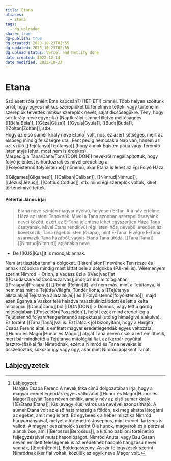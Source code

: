 ```yaml
---
title: Etana
aliases:
  - Etaná
tags:
  - dg_uploaded
share: true
dg-publish: true
dg-created: 2023-10-23T02:55
dg-updated: 2023-10-23T02:55
dg_upload_status: Vercel and Netlify done
date created: 2022-12-14
date modified: 2023-10-23
---
```


# Etana

Szó esett róla (miért Etna kapcsán?) [[ET\|ET]] címnél. Több helyen szóltunk arról, hogy egyes mitikus szereplőket történelmivé tettek, vagy történelmi szereplők felvették mitikus szereplők nevét, saját dicsőségükre. Tény, hogy sok király neve egyezik a (Nap)királyi címmel illetve méltóságnév ([[Béla\|Béla]], [[Géza\|Géza]], [[Gyula\|Gyula]], [[Buda\|Buda]], [[Zoltán\|Zoltán]], stb).  
Hogy az első sumér király neve Etana[^1] volt, nos, ez azért kétséges, mert az elsőség mindig felsőségre utal. Fent pedig nemcsak a Nap van, hanem az azt szülő [[Tejútanya\|Tejútanya]] (hogy annak Égisten párja vagy Teremtő Isten atyja lehet, most nem is érdekes).  
Márpedig a Tana/Dana/Ton/[[DON\|DON]] nevekről megállapítottuk, hogy folyó jelentést is hordoznak és mivel eredetileg a [[Folyóistennő\|folyóistennő]] nőnemű, akár Etana is lehet az Égi Folyó Háza.  

[[Gilgames\|Gilgames]], [[Caliban\|Caliban]], [[Nimrud\|Nimrud]], [[Jézus\|Jézus]], [[Cottius\|Cottius]], stb. mind égi szereplők voltak, kiket történelmivé tettek.  

#### Péterfai János írja:

> Etana neve szintén magyar nyelvű, helyesen E-Tan-A a név értelme. Háza az Isteni Tanoknak. Mivel a Tana azonban szerepel ősatyáink nevei között, ezért az E-Tana jelentése lehet egyszerűen Háza Tana ősatyának. Mivel Etana rendkívül régi isteni hős, nevéből eredően az következik, Tana régebbi isten (ősapa), mint E-Tana. Elvégre E-Tana származik Tana házából, vagyis Etana Tana utóda. [[Tana\|Tana]] [[Nimrud\|Nimrud]] apjának a neve.  
- De [[KUS\|Kus]]t is mondják annak.  

Nem árt tisztába tenni a dolgokat. [[Isten\|Isten]] nevének Ten része és annak szóbokra mindig mást láttat bele a dolgokba (PJI-nél is). Véleményem szerint Nimrod = Orion, a Vadász űzi a [[Vad\|vad]]at ([[Csudaszarvas\|Csodaszarvas]]ünőt; az ind mitológiában [[Prajapati\|Prajapati]] [[Rohini\|Rohini]]t), aki nem más, mint a Tejútanya, ki nem más mint a Tejútfa/Világfa, Tündér Ilona, a [[Tejútanya állatalakjai\|Tejútanya állatalakjai]] és [[Folyóistennő\|folyóistennő]], majd ezen Éganya a Vaskor felé haladva maszkulinizálódott és lett a kelta mitológiai [[Danu\|Danu]]ból [[DON\|DON]] > Donnus, vagy lett a görög mitológiában [[Poszeidón\|Poszeidón]], holott ezek mind eredetileg a Tejútistennő folyam/tengeristennő aspektusai (utólag hímségivé alakulva). Ez történt [[Tana\|Taná]]val is. Ezt látszik jól bizonyítani, hogy a Hargita Csaba Ferenc által is említett magyar eredetlegendák egyes változatai [[Hunor és Magor\|Hunor és Magor]] atyját Tana néven csak azért említhetik, mert bár mindkettő a Tejútanya mitológiai fiai, az ikerpár egyúttal (asztro-)fizikai fiai Nimrodnak, ezért a Nimród és Tana neveket is összehozták, sokszor így vagy úgy, akár mint Nimród apjaként Tanát.  

## Lábjegyzetek

[^1]: Lábjegyzet:  
Hargita Csaba Ferenc A nevek titka című dolgozatában írja, hogy a magyar eredetlegendák egyes változatai [[Hunor és Magor\|Hunor és Magor]] atyját Tana néven említik, amely név az első sumer király [[E/Etana\|Etana]], Kis (avagy Kús) város ura nevével azonosítható. A sumer Etana volt az első hatalmasság a földön, aki meg akarta látogatni az egeket, amit meg is tett. Ez egybeesik a héber misztika Nimród hagyományaival, melyet a történetíró Josephus, mint eredeti farizeus is vallott. A magyar beszámolók szerint Ő a hunok, magyarok és a perzsiai alánok őse, ami [[Berossus\|Berossus]], a kitűnő babiloni történetíró feljegyzéseivel mutat hasonlóságot. Nimród Anuta, vagy Bau Gasan néven említett feleségének is az eredetihez hasonló hangzású nevei vannak, [[Eneth\|Enét]], Boldogasszony. Asszír feljegyzések szerint Nimródnak iker fiai voltak, közülük az egyik neve Magor volt.  